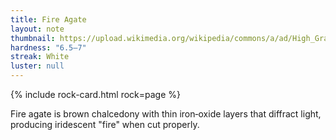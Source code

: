 ```yaml
---
title: Fire Agate
layout: note
thumbnail: https://upload.wikimedia.org/wikipedia/commons/a/ad/High_Grade_Slaughter_Mountain_Arizona_Fire_Agate_Rough.jpg
hardness: "6.5–7"
streak: White
luster: null
---
```

{% include rock-card.html rock=page %}

Fire agate is brown chalcedony with thin iron‑oxide layers that diffract light, producing iridescent "fire" when cut properly.
